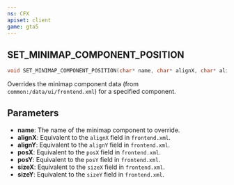 ```yaml
---
ns: CFX
apiset: client
game: gta5
---
```

## SET_MINIMAP_COMPONENT_POSITION

```c
void SET_MINIMAP_COMPONENT_POSITION(char* name, char* alignX, char* alignY, float posX, float posY, float sizeX, float sizeY);
```

Overrides the minimap component data (from `common:/data/ui/frontend.xml`) for a specified component.

## Parameters
* **name**: The name of the minimap component to override.
* **alignX**: Equivalent to the `alignX` field in `frontend.xml`.
* **alignY**: Equivalent to the `alignY` field in `frontend.xml`.
* **posX**: Equivalent to the `posX` field in `frontend.xml`.
* **posY**: Equivalent to the `posY` field in `frontend.xml`.
* **sizeX**: Equivalent to the `sizeX` field in `frontend.xml`.
* **sizeY**: Equivalent to the `sizeY` field in `frontend.xml`.
